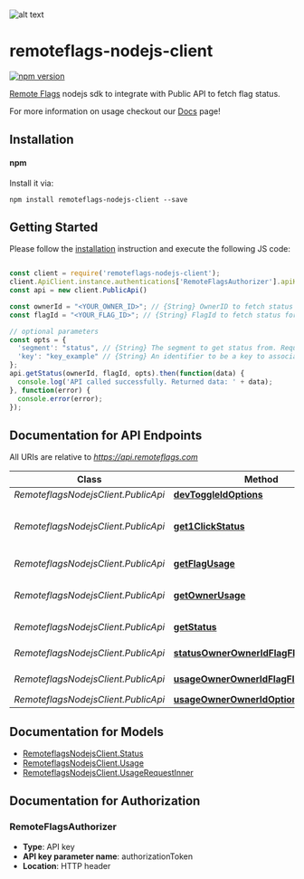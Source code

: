 <br/>

![alt text](https://s3.eu-west-1.amazonaws.com/www.remoteflags.com/Header.png)

# remoteflags-nodejs-client
[![npm version](https://img.shields.io/npm/v/remoteflags-nodejs-client)](https://www.npmjs.com/package/remoteflags-nodejs-client)

[Remote Flags](https://www.remoteflags.com) nodejs sdk to integrate with Public API to fetch flag status.

For more information on usage checkout our [Docs](https://www.remoteflags.com/docs) page!

## Installation
#### npm

Install it via:

```shell
npm install remoteflags-nodejs-client --save
```

## Getting Started

Please follow the [installation](#installation) instruction and execute the following JS code:

```javascript

const client = require('remoteflags-nodejs-client');
client.ApiClient.instance.authentications['RemoteFlagsAuthorizer'].apiKey = "<YOUR_API_KEY>";
const api = new client.PublicApi()

const ownerId = "<YOUR_OWNER_ID>"; // {String} OwnerID to fetch status for
const flagId = "<YOUR_FLAG_ID>"; // {String} FlagId to fetch status for

// optional parameters
const opts = {
  'segment': "status", // {String} The segment to get status from. Required for multi-segment flags. For single segment flag skip this.
  'key': "key_example" // {String} An identifier to be a key to associate the status with. This is used on flag which status you need to be consistent after the first random generated. For always random status behavior skip this.
};
api.getStatus(ownerId, flagId, opts).then(function(data) {
  console.log('API called successfully. Returned data: ' + data);
}, function(error) {
  console.error(error);
});


```

## Documentation for API Endpoints

All URIs are relative to *https://api.remoteflags.com*

Class | Method | HTTP request | Description
------------ | ------------- | ------------- | -------------
*RemoteflagsNodejsClient.PublicApi* | [**devToggleIdOptions**](docs/PublicApi.md#devToggleIdOptions) | **OPTIONS** /dev-toggle/{id} | 
*RemoteflagsNodejsClient.PublicApi* | [**get1ClickStatus**](docs/PublicApi.md#get1ClickStatus) | **GET** /dev-toggle/{id} | Get a flag status for 1 click toggle.
*RemoteflagsNodejsClient.PublicApi* | [**getFlagUsage**](docs/PublicApi.md#getFlagUsage) | **GET** /usage/owner/{ownerId}/flag/{flagId} | Get a flag usage data.
*RemoteflagsNodejsClient.PublicApi* | [**getOwnerUsage**](docs/PublicApi.md#getOwnerUsage) | **GET** /usage/owner/{ownerId} | Get usage data for an owner.
*RemoteflagsNodejsClient.PublicApi* | [**getStatus**](docs/PublicApi.md#getStatus) | **GET** /status/owner/{ownerId}/flag/{flagId} | Get a flag status.
*RemoteflagsNodejsClient.PublicApi* | [**statusOwnerOwnerIdFlagFlagIdOptions**](docs/PublicApi.md#statusOwnerOwnerIdFlagFlagIdOptions) | **OPTIONS** /status/owner/{ownerId}/flag/{flagId} | 
*RemoteflagsNodejsClient.PublicApi* | [**usageOwnerOwnerIdFlagFlagIdOptions**](docs/PublicApi.md#usageOwnerOwnerIdFlagFlagIdOptions) | **OPTIONS** /usage/owner/{ownerId}/flag/{flagId} | 
*RemoteflagsNodejsClient.PublicApi* | [**usageOwnerOwnerIdOptions**](docs/PublicApi.md#usageOwnerOwnerIdOptions) | **OPTIONS** /usage/owner/{ownerId} | 


## Documentation for Models

 - [RemoteflagsNodejsClient.Status](docs/Status.md)
 - [RemoteflagsNodejsClient.Usage](docs/Usage.md)
 - [RemoteflagsNodejsClient.UsageRequestInner](docs/UsageRequestInner.md)


## Documentation for Authorization



### RemoteFlagsAuthorizer


- **Type**: API key
- **API key parameter name**: authorizationToken
- **Location**: HTTP header
